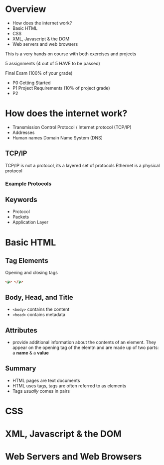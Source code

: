 # Overview
- How does the internet work?
- Basic HTML
- CSS
- XML, Javascript & the DOM
- Web servers and web browsers

This is a very hands on course with both exercises and projects

5 assignments (4 out of 5 HAVE to be passed)

Final Exam (100% of your grade)

- P0 Getting Started
- P1 Project Requirements (10% of project grade)
- P2
# How does the internet work?
- Transmission Control Protocol / Internet protocol (TCP/IP)
- Addresses
- Human names Domain Name System (DNS)
## TCP/IP
TCP/IP is not a protocol, its a layered set of protocols
Ethernet is a physical protocol

### Example Protocols


## Keywords
- Protocol
- Packets
- Application Layer
# Basic HTML
## Tag Elements
Opening and closing tags
```html
<p> </p>
```
## Body, Head, and Title
- ```<body>``` contains the content
- ```<head>``` contains metadata
## Attributes
- provide additional information about the contents of an element. They appear on the opening tag of the elemtn and are made up of two parts: a **name** & a **value**

## Summary
- HTML pages are text documents
- HTML uses tags, tags are often referred to as elements
- Tags _usually_ comes in pairs
# CSS
# XML, Javascript & the DOM
# Web Servers and Web Browsers